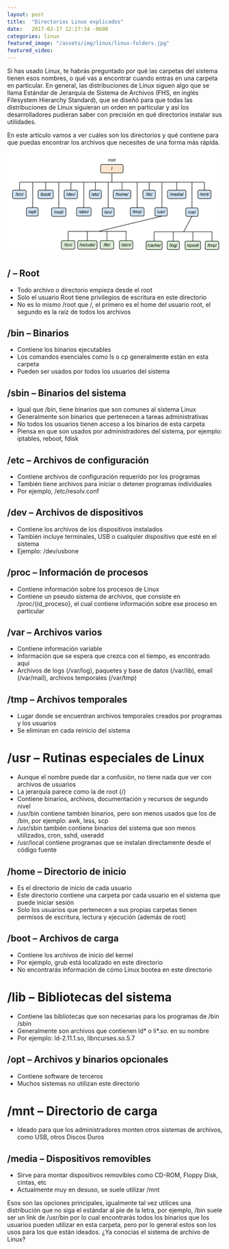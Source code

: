 ```yaml
---
layout: post
title:  "Directorios Linux explicados"
date:   2017-02-17 12:27:34 -0600
categories: linux
featured_image: "/assets/img/linux/linux-folders.jpg"
featured_video:
---
```


Si has usado Linux, te habrás preguntado por qué las carpetas del sistema 
tienen esos nombres, o qué vas a encontrar cuando entras en una carpeta en 
particular. En general, las distribuciones de Linux siguen algo que se llama 
Estándar de Jerarquía de Sistema de Archivos (FHS, en inglés Filesystem 
Hierarchy Standard), que se diseñó para que todas las distribuciones de Linux 
siguieran un orden en particular y así los desarrolladores pudieran saber con 
precisión en qué directorios instalar sus utilidades.

En este artículo vamos a ver cuáles son los directorios y qué contiene 
para que puedas encontrar los archivos que necesites de una forma más rápida.

![Linux FileSystem](/assets/img/linux/linux-filesystem.png)

## / – Root

* Todo archivo o directorio empieza desde el root
* Solo el usuario Root tiene privilegios de escritura en este directorio
* No es lo mismo /root que /, el primero es el home del usuario root, el segundo es la raíz de todos los archivos

## /bin – Binarios

* Contiene los binarios ejecutables
* Los comandos esenciales como ls o cp generalmente están en esta carpeta
* Pueden ser usados por todos los usuarios del sistema

## /sbin – Binarios del sistema

* Igual que /bin, tiene binarios que son comunes al sistema Linux
* Generalmente son binarios que pertenecen a tareas administrativas
* No todos los usuarios tienen acceso a los binarios de esta carpeta
* Piensa en que son usados por administradores del sistema, por ejemplo: iptables, reboot, fdisk

## /etc – Archivos de configuración

* Contiene archivos de configuración requerido por los programas
* También tiene archivos para iniciar o detener programas individuales
* Por ejemplo, /etc/resolv.conf

## /dev – Archivos de dispositivos

* Contiene los archivos de los dispositivos instalados
* También incluye terminales, USB o cualquier dispositivo que esté en el sistema
* Ejemplo: /dev/usbone

## /proc – Información de procesos

* Contiene información sobre los procesos de Linux
* Contiene un pseudo sistema de archivos, que consiste en /proc/{id_proceso}, el cual contiene información sobre ese proceso en particular

## /var – Archivos varios

* Contiene información variable
* Información que se espera que crezca con el tiempo, es encontrado aquí
* Archivos de logs (/var/log), paquetes y base de datos (/var/lib), email (/var/mail), archivos temporales (/var/tmp)

## /tmp – Archivos temporales

* Lugar donde se encuentran archivos temporales creados por programas y los usuarios
* Se eliminan en cada reinicio del sistema

# /usr – Rutinas especiales de Linux

* Aunque el nombre puede dar a confusión, no tiene nada que ver con archivos de usuarios
* La jerarquía parece como la de root (/)
* Contiene binarios, archivos, documentación y recursos de segundo nivel
* /usr/bin contiene también binarios, pero son menos usados que los de /bin, por ejemplo: awk, less, scp
* /usr/sbin también contiene binarios del sistema que son menos utilizados, cron, sshd, useradd
* /usr/local contiene programas que se instalan directamente desde el código fuente

## /home – Directorio de inicio

* Es el directorio de inicio de cada usuario
* Este directorio contiene una carpeta por cada usuario en el sistema que puede iniciar sesión
* Solo los usuarios que pertenecen a sus propias carpetas tienen permisos de escritura, lectura y ejecución (además de root)

## /boot – Archivos de carga

* Contiene los archivos de inicio del kernel
* Por ejemplo, grub está localizado en este directorio
* No encontrarás información de cómo Linux bootea en este directorio

# /lib – Bibliotecas del sistema

* Contiene las bibliotecas que son necesarias para los programas de /bin /sbin
* Generalmente son archivos que contienen ld* o li*.*so.* en su nombre
* Por ejemplo: ld-2.11.1.so, libncurses.so.5.7


## /opt – Archivos y binarios opcionales

* Contiene software de terceros
* Muchos sistemas no utilizan este directorio

#  /mnt – Directorio de carga
* Ideado para que los administradores monten otros sistemas de archivos, como USB, otros Discos Duros

## /media – Dispositivos removibles

* Sirve para montar dispositivos removibles como CD-ROM, Floppy Disk, cintas, etc
* Actualmente muy en desuso, se suele utilizar /mnt

Esos son las opciones principales, igualmente tal vez utilices una 
distribución que no siga el estándar al pie de la letra, 
por ejemplo, /bin suele ser un link de /usr/bin por lo cual 
encontrarás todos los binarios que los usuarios pueden utilizar en 
esta carpeta, pero por lo general estos son los usos para los que
están ideados.  ¿Ya conocías el sistema de archivo de Linux?